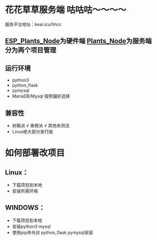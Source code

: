 # 花花草草服务端 咕咕咕～～～～
服务平台地址：keai.icu/hhcc

## [ESP_Plants_Node](https://github.com/bilibilifmk/ESP_Plants_Node)为硬件端 [Plants_Node](https://github.com/bilibilifmk/Plants_Node)为服务端 分为两个项目管理

## 运行环境
* python3
* python_flask
* pymysql
* MariaDB/Mysql 按照偏好选择

## 兼容性 
* 树莓派 √ 香橙派 √ 其他未测试 
* Linux绝大部分发行版

# 如何部署改项目
## Linux：
* 下载项目到本地
* 安装所需环境 
## WINDOWS：
* 下载项目到本地
* 安装python3 mysql
* 使用pip命令对 python_flask  pymysql安装

